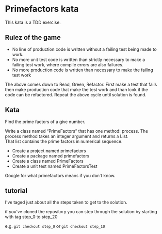 # Primefactors kata

This kata is a TDD exercise.

## Rulez of the game

* No line of production code is written without a failing test being made to work.
* No more unit test code is written than strictly necessary to make a failing test work, where compile errors are also failures.
* No more production code is written than necessary to make the failing test work

The above comes down to Read, Green, Refactor. 
First make a test that fails then make production code that make the test work and than look if the code can be refactored.
Repeat the above cycle until solution is found.


## Kata

Find the prime factors of a give number.    

Write a class named “PrimeFactors” that has one method: process.
The process method takes an integer argument and returns a List<Integer>.  
That list contains the prime factors in numerical sequence.

* Create a project named primefactors
* Create a package named primefactors
* Create a class named PrimeFactors
* Create a unit test named PrimeFactorsTest

Google for what primefactors means if you don't know.


## tutorial

I've taged just about all the steps taken to get to the solution.

if you've cloned the repository you can step through the solution by starting with tag step_0 to step_20

e.g. `git checkout step_0` or `git checkout step_10`




